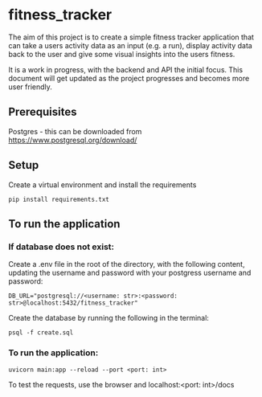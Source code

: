 # fitness_tracker

The aim of this project is to create a simple fitness tracker application that can take a users activity data as an input (e.g. a run), display activity data back to the user and give some visual insights into the users fitness. 

It is a work in progress, with the backend and API the initial focus. This document will get updated as the project progresses and becomes more user friendly.

## Prerequisites

Postgres - this can be downloaded from https://www.postgresql.org/download/

## Setup

Create a virtual environment and install the requirements

```pip install requirements.txt```

## To run the application

### If database does not exist:

Create a .env file in the root of the directory, with the following content, updating the username and password with your postgress username and password:

```DB_URL="postgresql://<username: str>:<password: str>@localhost:5432/fitness_tracker"```

Create the database by running the following in the terminal:

```psql -f create.sql```

### To run the application:

```uvicorn main:app --reload --port <port: int>```

To test the requests, use the browser and localhost:<port: int>/docs
